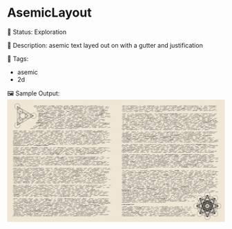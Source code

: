 # AsemicLayout

🧪 Status: Exploration

📎 Description: asemic text layed out on with a gutter and justification  

🎨 Tags: 
- asemic 
- 2d

🖼️ Sample Output:  
<img src="asemic.webp" alt="AsemicLayout Sample Output" width="800" />
